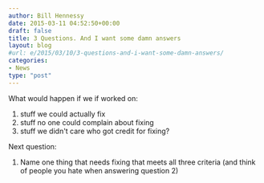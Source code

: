 ```yaml
---
author: Bill Hennessy
date: 2015-03-11 04:52:50+00:00
draft: false
title: 3 Questions. And I want some damn answers
layout: blog
#url: e/2015/03/10/3-questions-and-i-want-some-damn-answers/
categories:
- News
type: "post"
---
```


What would happen if we if worked on:
1. stuff we could actually fix
2. stuff no one could complain about fixing
3. stuff we didn't care who got credit for fixing?





Next question:
1. Name one thing that needs fixing that meets all three criteria
(and think of people you hate when answering question 2)


